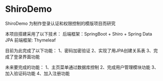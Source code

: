 # ShiroDemo
ShiroDemo
为制作登录认证和权限控制的模版项目而研究

本项目搭建采用了以下技术：
后端框架：SpringBoot + Shiro + Spring Data JPA
前端框架: Thymeleaf

目前为此完成了以下功能：
1、密码加密验证
2、实现了用JPA创建关系表
3、完成了登录界面功能

未来要完成的功能：
1、主页菜单通过数据库控制
2、完成用户管理模块功能
3、加入验证码功能
4、加入注册功能
